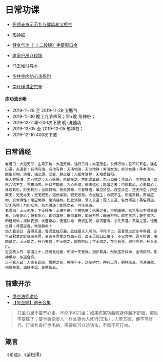 # 日常功课

- [怀师亲身示范九节佛风和宝瓶气](https://www.bilibili.com/video/av2071104/?spm_id_from=333.788.videocard.1)
- [形神桩](https://www.bilibili.com/video/av75965892?from=search&seid=2510347235569268342)
- [健身气功《 十二段锦》字幕配口令
](https://www.bilibili.com/video/av63787543/?spm_id_from=trigger_reload)

- [道家丹房八段锦](https://www.bilibili.com/video/av24286562/?spm_id_from=333.788.videocard.0)
- [马王堆引导术](https://www.bilibili.com/video/av16898548?p=3)
- [少林寺内功心法系列](https://www.bilibili.com/video/av9103077?from=search&seid=2354863578702076822)

- [南环瑾讲密宗拳](https://www.bilibili.com/video/av58033173?from=search&seid=6392201711566650127)

#### 练功流水帐

- 2019-11-28 至 2019-11-29  宝瓶气
- 2019-11-30 晚上九节佛风；早+晚 形神桩；
- 2019-12-2 早-200次下腰 晚-洗髓功
- 2019-12-05 至 2019-12-05 形神桩；
- 2019-12-10 400次下腰

## 日常诵经

```
老君曰：大道无形，生育天地；大道无情，运行日月；大道无名，长养万物；吾不知其名，强名曰道。夫道者：有清有浊，有动有静；天清地浊，天动地静；男清女浊，男动女静；降本流末，而生万物。清者，浊之源，动者，静之基；人能常清静，天地悉皆归。
夫人神好清，而心扰之；人心好静，而欲牵之。常能遣其欲，而心自静；澄其心，而神自清；自然六欲不生，三毒消灭。所以不能者，为心未澄，欲未遣也；能遣之者：内观其心，心无其心；外观其形，形无其形；远观其物，物无其物；三者既悟，唯见於空。观空亦空，空无所空；所空既无，无无亦无；无无既无，湛然常寂。寂无所寂，欲岂能生；欲既不生，即是真静。真常应物，真常得性；常应常静，常清静矣。如此清静，渐入真道；既入真道，名为得道；虽名得道，实无所得；为化众生，名为得道；能悟之者，可传圣道。
老君曰：上士无争，下士好争；上德不德，下德执德；执著之者，不明道德。众生所以不得真道者，为有妄心；既有妄心，即惊其神；既惊其神，即著万物；既著万物，即生贪求；既生贪求，即是烦恼；烦恼妄想，忧苦身心；便遭浊辱，流浪生死；常沉苦海，永失真道。真常之道，悟者自得；得悟道者，常清静矣！
仙人葛翁曰：吾得真道，曾诵此经万遍。此经是天人所习，不传下士。吾昔受之於东华帝君，东华帝君受之於金阙帝君，金阙帝君受之於西王母，西王母皆口口相传，不记文字。吾今於世，书而录之。上士悟之，升为天官；中士修之，南宫列仙；下士得之，在世长年。游行三界，升入金门。
左玄真人曰：学道之士，持诵此经者，即得十天善神，拥护其身。然後玉符保神，金液炼形。形神俱妙，与道合真。
正一真人曰：人家有此经，悟解之者，灾障不干，众圣护门。神升上界，朝拜高真。功满德就，相感帝君。诵持不退，身腾紫云。
```

## 前辈开示

- [净空法师讲经](http://www.amtb.tw/baen/baen.asp)
- [【张至顺】道长合集
](https://www.bilibili.com/video/av67011262/?spm_id_from=trigger_reload)
> 打坐心里不要有心事，不然不可打坐；如果练某功越练身体越不舒服，那就不要练了；要学会像婴儿一样处事为人修行(无私)；人若无德，便不可修行。打坐也会打也毛病，需要练习以述功法，不然不可打坐。

## 箴言

《论语》、《菜根谭》
